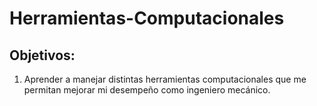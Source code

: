 # Herramientas-Computacionales
## Objetivos:
1. Aprender a manejar distintas herramientas computacionales que me permitan mejorar mi desempeño como ingeniero mecánico.

